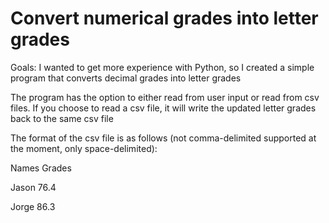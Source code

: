 # Convert numerical grades into letter grades
Goals: I wanted to get more experience with Python, so I created a simple program that converts decimal grades into letter grades

The program has the option to either read from user input or read from csv files. If you choose to read a csv file, it will write the updated letter grades back to the same csv file

The format of the csv file is as follows (not comma-delimited supported at the moment, only space-delimited):

Names Grades

Jason 76.4

Jorge 86.3
